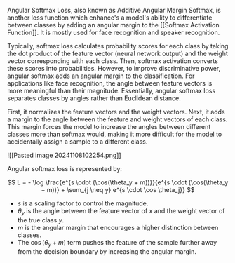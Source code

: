 Angular Softmax Loss, also known as Additive Angular Margin Softmax, is another loss function which enhance's a model's ability to differentiate between classes by adding an angular margin to the [[Softmax Activation Function]]. It is mostly used for face recognition and speaker recognition.

Typically, softmax loss calculates probability scores for each class by taking the dot product of the feature vector (neural network output) and the weight vector corresponding with each class. Then, softmax activation converts these scores into probabilities. However, to improve discriminative power, angular softmax adds an angular margin to the classification. For applications like face recognition, the angle between feature vectors is more meaningful than their magnitude. Essentially, angular softmax loss separates classes by angles rather than Euclidean distance.

First, it normalizes the feature vectors and the weight vectors. Next, it adds a margin to the angle between the feature and weight vectors of each class. This margin forces the model to increase the angles between different classes more than softmax would, making it more difficult for the model to accidentally assign a sample to a different class.

![[Pasted image 20241108102254.png]]

Angular softmax loss is represented by:

$$
L = - \log \frac{e^{s \cdot (\cos(\theta_y + m))}}{e^{s \cdot (\cos(\theta_y + m))} + \sum_{j \neq y} e^{s \cdot \cos \theta_j}}
$$
- $s$ is a scaling factor to control the magnitude.
- $\theta_y$ is the angle between the feature vector of $x$ and the weight vector of the true class $y$.
- $m$ is the angular margin that encourages a higher distinction between classes.
- The $\cos(\theta_y + m)$ term pushes the feature of the sample further away from the decision boundary by increasing the angular margin.